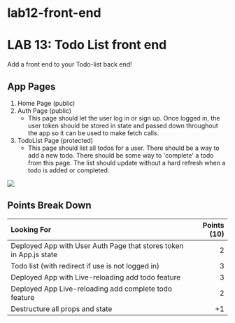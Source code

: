 # lab12-front-end

LAB 13: Todo List front end
===

Add a front end to your Todo-list back end!

## App Pages

1. Home Page (public)
1. Auth Page (public)
    - This page should let the user log in or sign up. Once logged in, the user token should be stored in state and passed down throughout the app so it can be used to make fetch calls.
1. TodoList Page (protected)
    - This page should list all todos for a user. There should be a way to add a new todo. There should be some way to 'complete' a todo from this page. The list should update without a hard refresh when a todo is added or completed.

![](./todos-outcomes.png)

## Points Break Down

Looking For | Points (10)
:--|--:
Deployed App with User Auth Page that stores token in App.js state | 2
Todo list (with redirect if use is not logged in) | 3
Deployed App with Live-reloading add todo feature | 3
Deployed App Live-reloading add complete todo feature | 2
Destructure all props and state | +1